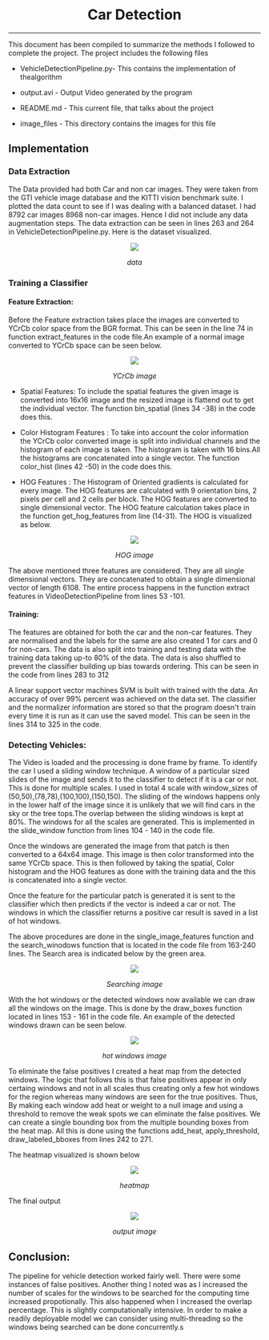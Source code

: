 <h1><center> Car Detection</center></h1> 

---

This document has been compiled to summarize the methods I followed to complete the project. The project includes the following files

* VehicleDetectionPipeline.py- This contains the implementation of thealgorithm

* output.avi - Output Video generated by the program

* README.md - This current file, that talks about the project

* image_files - This directory contains the images for this file

<h2> Implementation </h2>
<h3> Data Extraction </h3>
The Data provided had both Car and non car images. They were taken from the GTI vehicle image database and the KITTI vision benchmark suite. I plotted the data count to see if I was dealing with a balanced dataset. I had 8792 car images 8968 non-car images. Hence I did not include any data augmentation steps. The data extraction can be seen in lines 263 and 264 in VehicleDetectionPipeline.py. Here is the dataset visualized.

<p align="center"> <img src="image_files/data_set_.jpg"></p>
<p align="center"><i>data</i></p>

<h3> Training a Classifier</h3>
<h4> Feature Extraction: </h4>
Before the Feature extraction takes place the images are converted to YCrCb color space from the BGR format. This can be seen in the line 74 in function extract_features in the code file.An example of a normal image converted to YCrCb space can be seen below.
<p align="center"><img src="image_files/ycrcb_.jpg"></p>
<p align="center"><i> YCrCb image</i> </center></p>

* Spatial Features: To include the spatial features the given image is converted into 16x16 image and the resized image is flattend out to get the individual vector. The function bin_spatial (lines 34 -38) in the code does this.

* Color Histogram Features : To take into account the color information the YCrCb color converted image is split into individual channels and the histogram of each image is taken. The histogram is taken with 16 bins.All the histograms are concatenated into a single vector. The function color_hist (lines 42 -50) in the code does this.

* HOG Features : The Histogram of Oriented gradients is calculated for every image. The HOG features are calculated with 9 orientation bins, 2 pixels per cell and 2 cells per block. The HOG features are converted to single dimensional vector. The HOG feature calculation takes place in the function get_hog_features from line (14-31). The HOG is visualized as below.

<p align="center"><img src="image_files/hog_.jpg "HIG image"></p>
<p align="center"><i> HOG image </p></i>

The above mentioned three features are considered. They are all single dimensional vectors. They are concatenated to obtain a single dimensional vector of length 6108. The entire process happens in the function extract features in VideoDetectionPipeline from lines 53 -101.

<h4> Training:</h4>
The features are obtained for both the car and the non-car features. They are normalised and the labels for the same are also created 1 for cars and 0 for non-cars. The data is also split into training and testing data with the training data taking up-to 80% of the data. The data is also shuffled to prevent the classifier building up bias towards ordering. This can be seen in the code from lines 283 to 312

A linear support vector machines SVM is built with trained with the data. An accuracy of over 99% percent was achieved on the data set. The classifier and the normalizer information are stored so that the program doesn't train every time it is run as it can use the saved model. This can be seen in the lines 314 to 325 in the code.

<h3> Detecting Vehicles: </h3>
The Video is loaded and the processing is done frame by frame. To identify the car I used a sliding window technique. A window of a particular sized slides of the image and sends it to the classifier to detect if it is a car or not. This is done for multiple scales. I used  in total 4 scale with window_sizes of (50,50),(78,78),(100,100),(150,150). The sliding of the windows happens only in the lower half of the image since it is unlikely that we will find cars in the sky or the tree tops.The overlap between the sliding windows is kept at 80%. The windows for all the scales are generated. This is implemented in the slide_window function from lines 104 - 140 in the code file.     

Once the windows are generated the image from that patch is then converted to a 64x64 image. This image is then color transformed into the same YCrCb space. This is then followed by taking the spatial, Color histogram and the HOG features as done with the training data and the this is concatenated into a single vector. 

Once the feature for the particular patch is generated it is sent to the classifier which then predicts if the vector is indeed a car or not. The windows in which the classifier returns a positive car result is saved in a list of hot windows.

The above procedures are done in the single_image_features function and the search_winodows function that is located in the code file from 163-240 lines. The Search area is indicated below by the green area.

<p align="center"><img src="image_files/search_.jpg"></p>
<p align="center"><i> Searching image </p></i>

With the hot windows or the detected windows now available we can draw all the windows on the image. This is done by the draw_boxes function located in lines 153 - 161 in the code file. An example of the detected windows drawn can be seen below.

<p align="center"><img src="image_files/hot_.jpg"></p>
<p align="center"><i> hot windows image </p></i>

To eliminate the false positives I created a heat map from the detected windows. The logic that follows this is that false positives appear in only certaing windows and not in all scales thus creating only a few hot windows for the region whereas many windows are seen for the true positives. Thus, By making each window add heat or weight to a null image and using a threshold to remove the weak spots we can eliminate the false positives. We can create a single bounding box from the multiple bounding boxes from the heat map. All this is done using the functions add_heat, apply_threshold, draw_labeled_bboxes from lines 242 to 271. 

The heatmap visualized is shown below

<p align="center"><img src="image_files/heat_.jpg"></p>
<p align="center"><i> heatmap </p></i>


The final output

<p align="center"><img src="image_files/output_.jpg"></p>
<p align="center"><i> output image </p></i>

<h2> Conclusion: </h2>
The pipeline for vehicle detection worked fairly well. There were some instances of false positives. Another thing I noted was as I increased the number of scales for the windows to be searched for the computing time increased propotionally. This also happened when I increased the overlap percentage. This is slightly computationally intensive. In order to make a readily deployable model we can consider using multi-threading so the windows being searched can be done concurrently.s
